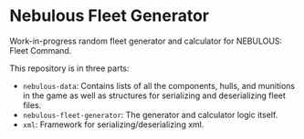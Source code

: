 # Nebulous Fleet Generator

Work-in-progress random fleet generator and calculator for NEBULOUS: Fleet Command.

This repository is in three parts:
- `nebulous-data`: Contains lists of all the components, hulls, and munitions in
  the game as well as structures for serializing and deserializing fleet files.
- `nebulous-fleet-generator`: The generator and calculator logic itself.
- `xml`: Framework for serializing/deserializing xml.
